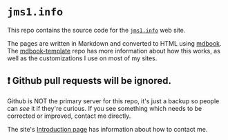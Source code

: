 # `jms1.info`

This repo contains the source code for the [`jms1.info`](https://jms1.info/) web site.

The pages are written in Markdown and converted to HTML using [mdbook](https://rust-lang.github.io/mdBook/). The [mdbook-template](https://github.com/kg4zow/mdbook-template) repo has more information about how this works, as well as the customizations I use on most of my sites.

## &#x2757;&#xFE0F; **Github pull requests will be ignored.**

Github is NOT the primary server for this repo, it's just a backup so people can *see* it if they're curious. If you see something which needs to be corrected or improved, contact me directly.

The site's [Introduction page](https://jms1.info/#contact) has information about how to contact me.
